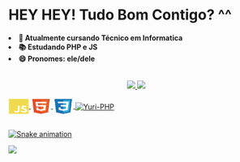 <h1>HEY HEY! Tudo Bom Contigo? ^^</h1>
 <h4
 
-    🔭  Atualmente cursando Técnico em Informatica    
-    📚  Estudando PHP e JS 
-    😄  Pronomes: ele/dele 
  </h4
<br>



<br>
<div align="center">
  <a href="https://github.com/yuriiSw">
  <img height="180m" src="https://github-readme-stats.vercel.app/api?username=yuriiSw&show_icons=true&theme=tokyonight&include_all_commits=true&count_private=true"/>
  <img height="180m" src="https://github-readme-stats.vercel.app/api/top-langs/?username=yuriiSw&layout=compact&langs_count=7&theme=tokyonight"/>
</div>
  
  <div style="display: inline_block"><br>
  <img align="center" alt="Yuri-Js" height="30" width="40" src="https://raw.githubusercontent.com/devicons/devicon/master/icons/javascript/javascript-plain.svg">
  <img align="center" alt="Yuri-HTML" height="30" width="40" src="https://raw.githubusercontent.com/devicons/devicon/master/icons/html5/html5-original.svg">
  <img align="center" alt="Yuri-CSS" height="30" width="40" src="https://raw.githubusercontent.com/devicons/devicon/master/icons/css3/css3-original.svg">
  <img align="center" alt="Yuri-PHP" height="50" width="50" src="https://cdn.jsdelivr.net/gh/devicons/devicon/icons/php/php-plain.svg">
 
<div> 
<br>
 

   ![Snake animation](https://github.com/yuriiSw/yuriiSw/blob/output/github-contribution-grid-snake.svg)

</div>
    <a href="https://www.linkedin.com/in/yuri-woycick-de-souza-856991210/" target="_blank"><img src="https://img.shields.io/badge/-LinkedIn-%230077B5?style=for-the-badge&logo=linkedin&logoColor=white" target="_blank"></a> 
    
    
 
